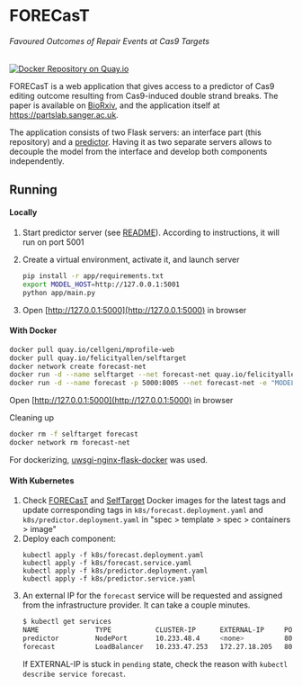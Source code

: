 # FORECasT 
###### Favoured Outcomes of Repair Events at Cas9 Targets

[![Docker Repository on Quay.io](https://quay.io/repository/coreos/quay-docs/status "Docker Repository on Quay.io")](https://quay.io/repository/cellgeni/mprofile-web)

FORECasT is a web application that gives access to a predictor of Cas9 editing outcome resulting from Cas9-induced double strand breaks. 
The paper is available on [BioRxiv](https://www.biorxiv.org/content/early/2018/08/25/400341), and the application itself at
https://partslab.sanger.ac.uk.

The application consists of two Flask servers: an interface part (this repository) and a
[predictor](https://github.com/felicityallen/SelfTarget).
Having it as two separate servers allows to decouple the model from the interface and develop both components 
independently.


## Running 

#### Locally

1. Start predictor server (see [README](https://github.com/felicityallen/SelfTarget/blob/master/README.md)). 
According to instructions, it will run on port 5001

2. Create a virtual environment, activate it, and launch server
    ```bash
    pip install -r app/requirements.txt
    export MODEL_HOST=http://127.0.0.1:5001
    python app/main.py
    ```
3. Open [http://127.0.0.1:5000](http://127.0.0.1:5000) in browser


#### With Docker
```bash
docker pull quay.io/cellgeni/mprofile-web
docker pull quay.io/felicityallen/selftarget
docker network create forecast-net
docker run -d --name selftarget --net forecast-net quay.io/felicityallen/selftarget
docker run -d --name forecast -p 5000:8005 --net forecast-net -e "MODEL_HOST=http://selftarget:8006" quay.io/cellgeni/mprofile-web
```
Open [http://127.0.0.1:5000](http://127.0.0.1:5000) in browser

Cleaning up
```bash
docker rm -f selftarget forecast
docker network rm forecast-net
```

For dockerizing, [uwsgi-nginx-flask-docker](https://github.com/tiangolo/uwsgi-nginx-flask-docker) was used.

#### With Kubernetes


1. Check  [FORECasT](quay.io/cellgeni/mprofile-web?tab=tags) and [SelfTarget](quay.io/felicityallen/selftarget?tab=tags) 
Docker images for the latest tags and update corresponding tags in `k8s/forecast.deployment.yaml` 
and `k8s/predictor.deployment.yaml` in "spec > template > spec > containers > image"
2. Deploy each component:
    ```
    kubectl apply -f k8s/forecast.deployment.yaml
    kubectl apply -f k8s/forecast.service.yaml
    kubectl apply -f k8s/predictor.deployment.yaml
    kubectl apply -f k8s/predictor.service.yaml
    ```
3. An external IP for the `forecast` service will be requested and assigned from the infrastructure provider. 
It can take a couple minutes.
    ```bash
    $ kubectl get services
    NAME              TYPE           CLUSTER-IP      EXTERNAL-IP     PORT(S)          AGE
    predictor         NodePort       10.233.48.4     <none>          80:31935/TCP     16d
    forecast          LoadBalancer   10.233.47.253   172.27.18.205   8000:32146/TCP   16d
    ``` 
    If EXTERNAL-IP is stuck in `pending` state, check the reason with `kubectl describe service forecast`.
